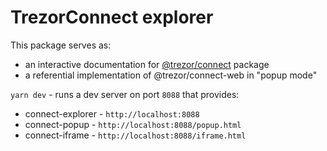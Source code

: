# TrezorConnect explorer

This package serves as:

-   an interactive documentation for [@trezor/connect](../connect) package
-   a referential implementation of @trezor/connect-web in "popup mode"

`yarn dev` - runs a dev server on port `8088` that provides:

-   connect-explorer - `http://localhost:8088`
-   connect-popup - `http://localhost:8088/popup.html`
-   connect-iframe - `http://localhost:8088/iframe.html`
